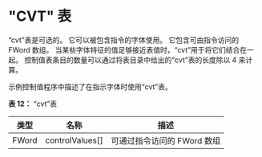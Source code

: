 # "CVT" 表

“cvt”表是可选的。 它可以被包含指令的字体使用。 它包含可由指令访问的 FWord 数组。 当某些字体特征的值足够接近表值时，“cvt”用于将它们结合在一起。 控制值表条目的数量可以通过将表目录中给出的“cvt”表的长度除以 4 来计算。

示例控制值程序中描述了在指示字体时使用“cvt”表。

**表 12：** “cvt”表

|类型|名称|描述|
|-|-|-|
|FWord|controlValues[]|	可通过指令访问的 FWord 数组|
